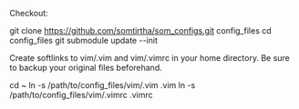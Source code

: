 Checkout:

git clone https://github.com/somtirtha/som_configs.git config_files
cd config_files
git submodule update --init

Create softlinks to vim/.vim and vim/.vimrc in your home directory. Be sure to backup your original files beforehand.

cd ~
ln -s /path/to/config_files/vim/.vim .vim
ln -s /path/to/config_files/vim/.vimrc .vimrc


